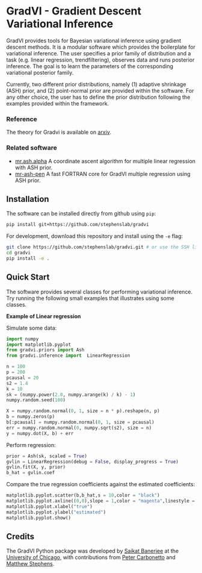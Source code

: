 # GradVI - Gradient Descent Variational Inference

GradVI provides tools for Bayesian variational inference using gradient descent methods.
It is a modular software which provides the boilerplate for variational inference.
The user specifies a prior family of distribution and a task (e.g. linear regression, trendfiltering),
observes data and runs posterior inference.
The goal is to learn the parameters of the corresponding variational posterior family.

Currently, two different prior distributions, namely (1) adaptive shrinkage (ASH) prior,
and (2) point-normal prior are provided within the software.
For any other choice, the user has to define the prior distribution following the examples
provided within the framework.

### Reference
The theory for Gradvi is available on [arxiv](https://arxiv.org/abs/2411.14570).

### Related software
- [mr.ash.alpha](https://github.com/stephenslab/mr.ash.alpha) A coordinate ascent algorithm for multiple linear regression with ASH prior.
- [mr-ash-pen](https://github.com/banskt/mr-ash-pen) A fast FORTRAN core for GradVI multiple regression using ASH prior.

<!-- Future work includes extension to other types of distributions -->

## Installation

The software can be installed directly from github using `pip`:
```bash
pip install git+https://github.com/stephenslab/gradvi
```

For development, download this repository and install using the `-e` flag:
```bash
git clone https://github.com/stephenslab/gradvi.git # or use the SSH link
cd gradvi
pip install -e .
```

## Quick Start

The software provides several classes for performing variational inference.
Try running the following small examples that illustrates using some classes.

__Example of Linear regression__

Simulate some data:

```python
import numpy
import matplotlib.pyplot
from gradvi.priors import Ash
from gradvi.inference import  LinearRegression

n = 100
p = 200
pcausal = 20
s2 = 1.4
k = 10
sk = (numpy.power(2.0, numpy.arange(k) / k) - 1)
numpy.random.seed(100)

X = numpy.random.normal(0, 1, size = n * p).reshape(n, p)
b = numpy.zeros(p)
b[:pcausal] = numpy.random.normal(0, 1, size = pcausal)
err = numpy.random.normal(0, numpy.sqrt(s2), size = n)
y = numpy.dot(X, b) + err
```

Perform regression:

```python
prior = Ash(sk, scaled = True)
gvlin = LinearRegression(debug = False, display_progress = True)
gvlin.fit(X, y, prior)
b_hat = gvlin.coef
```

Compare the true regression coefficients against the estimated
coefficients:

```python
matplotlib.pyplot.scatter(b,b_hat,s = 10,color = "black")
matplotlib.pyplot.axline((0,0),slope = 1,color = "magenta",linestyle = ":")
matplotlib.pyplot.xlabel("true")
matplotlib.pyplot.ylabel("estimated")
matplotlib.pyplot.show()
```

## Credits

The GradVI Python package was developed by
[Saikat Banerjee](https://github.com/banskt) at the
[University of Chicago](https://www.uchicago.edu/), with contributions
from [Peter Carbonetto](https://github.com/pcarbo) and
[Matthew Stephens](https://stephenslab.uchicago.edu/).

<!--
__Defaults__
```python
from gradvi.inference import LinearRegression
gvlin = LinearRegression()
gvlin.fit(X, y)

from gradvi.inference import Trendfilter
gvtf = Trendfilter(order = 1)
gvtf.fit(y)

from gradvi.inference import GLMRegression
gvglm = GLMRegression(model = "Poisson")
gvglm.fit(X, y)
```

__Linear Regression with minimization options and specified prior__
```python
from gradvi.inference import LinearRegression, Minimizer
from gradvi.priors import ASH

minimizer = Minimizer(method = 'L-BFGS-B')
prior = ASH(wk, sk, scaled = True)
gvlin = LinearRegression(prior = prior, debug = True)
gvlin.fit(X, y)
```
-->

<!--
### Demonstration

[Link](https://banskt.github.io/iridge-notes/2021/08/24/mrash-penalized-trend-filtering-demo.html) 
to demonstration on simple examples of linear data and trend-filtering data.

### How to use

Functions are not documented yet. Here is only a quick start.

```
from mrashpen.inference.penalized_regression import PenalizedRegression as PLR
plr = PLR(method = 'L-BFGS-B', optimize_w = True, optimize_s = True, is_prior_scaled = True, debug = False)
plr.fit()
```
| Returns | Description |
| --- | --- |
|`plr.coef` | optimized regression coefficients |
|`plr.prior` | optimized Mr.ASH prior mixture coefficients |
|`plr.obj_path` | Value of the objective function for all iterations |
|`plr.theta` | optimized parameter `theta` from the objective function |
|`plr.fitobj` | [OptimizeResult](https://docs.scipy.org/doc/scipy/reference/generated/scipy.optimize.OptimizeResult.html#scipy.optimize.OptimizeResult) object from scipy.optimize |
| --- | --- |

### Running tests
Run the unittest from the `/path/to/download/mr-ash-pen` directory.
```
python -m unittest
```
-->
